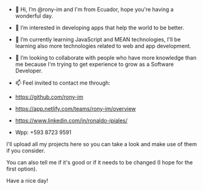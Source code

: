 - 👋 Hi, I’m @rony-im and I'm from Ecuador, hope you're having a wonderful day.
- 👀 I’m interested in developing apps that help the world to be better. 
- 🌱 I’m currently learning JavaScript and MEAN technologies, I'll be learning also more technologies related to web and app development. 
- 💞️ I’m looking to collaborate with people who have more knowledge than me because I'm trying to get experience to grow as a Software Developer.
- 📫 Feel invited to contact me through:

- https://github.com/rony-im
- https://app.netlify.com/teams/rony-im/overview
- https://www.linkedin.com/in/ronaldo-ipiales/
- Wpp: +593 8723 9591

I'll upload all my projects here so you can take a look and make use of them if you consider.

You can also tell me if it's good or if it needs to be changed (I hope for the first option).

Have a nice day!

<!---
rony-im/rony-im is a ✨ special ✨ repository because its `README.md` (this file) appears on your GitHub profile.
You can click the Preview link to take a look at your changes.
--->
